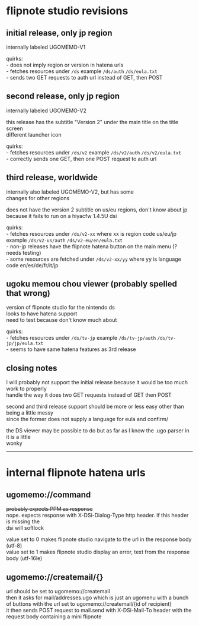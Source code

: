 # flipnote studio revisions

## initial release, only jp region
internally labeled UGOMEMO-V1

quirks:
<br>    - does not imply region or version in hatena urls
<br>    - fetches resources under `/ds` example `/ds/auth` `/ds/eula.txt`
<br>    - sends two GET requests to auth url instead of GET, then POST


## second release, only jp region
internally labeled UGOMEMO-V2

this release has the subtitle "Version 2" under the main title on the title screen
<br>different launcher icon

quirks:
<br>    - fetches resources under `/ds/v2` example `/ds/v2/auth` `/ds/v2/eula.txt`
<br>    - correctly sends one GET, then one POST request to auth url


## third release, worldwide
internally also labeled UGOMEMO-V2, but has some
<br>changes for other regions

does not have the version 2 subtitle on us/eu regions, don't know about jp
<br>because it fails to run on a hiyacfw 1.4.5U dsi

quirks:
<br>    - fetches resources under `/ds/v2-xx` where xx is region code us/eu/jp 
<br>      example `/ds/v2-us/auth` `/ds/v2-eu/en/eula.txt`
<br>    - non-jp releases have the flipnote hatena button on the main menu (? needs testing)
<br>    - some resources are fetched under `/ds/v2-xx/yy` where yy is language code en/es/de/fr/it/jp


## ugoku memou chou viewer (probably spelled that wrong)

version of flipnote studio for the nintendo ds
<br>looks to have hatena support
<br>need to test because don't know much about

quirks:
<br>    - fetches resources under `/ds/tv-jp` example `/ds/tv-jp/auth` `/ds/tv-jp/jp/eula.txt`
<br>    - seems to have same hatena features as 3rd release


## closing notes
I will probably not support the initial release because it would be too much work to properly
<br>handle the way it does two GET requests instead of GET then POST

second and third release support should be more or less easy other than being a little messy
<br>since the former does not supply a language for eula and confirm/

the DS viewer may be possible to do but as far as I know the .ugo parser in it is a little
<br>wonky


-----------------------------------


# internal flipnote hatena urls

## ugomemo://command
~~probably expects PPM as response~~
<br>nope. expects response with X-DSi-Dialog-Type http header. if this header is missing the 
<br>dsi will softlock

value set to 0 makes flipnote studio navigate to the url in the response body  (utf-8)
<br>value set to 1 makes flipnote studio display an error, text from the response body (utf-16le)


## ugomemo://createmail/{}
url should be set to ugomemo://createmail<br>
then it asks for mail/addresses.ugo which is just an ugomenu with a bunch of buttons with the url set to ugomemo://createmail/{id of recipient}<br>
it then sends POST request to mail.send with X-DSi-Mail-To header with the request body containing a mini flipnote
